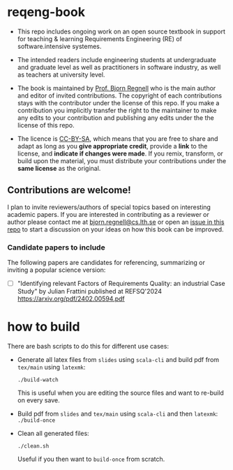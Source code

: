 # reqeng-book

* This repo includes ongoing work on an open source textbook in support for teaching & learning Requirements Engineering (RE) of software.intensive systemes. 

* The intended readers include engineering students at undergraduate and graduate level as well as practitioners in software industry, as well as teachers at university level.

* The book is maintained by [Prof. Bjorn Regnell](https://cs.lth.se/bjorn-regnell/) who is the main author and editor of invited contributions. The copyright of each contributions stays with the contributor under the license of this repo. If you make a contribution you implicitly transfer the right to the maintainer to make any edits to your contribution and publishing any edits under the the license of this repo.  

* The licence is [CC-BY-SA](https://creativecommons.org/licenses/by-sa/4.0/deed.en), which means that you are free to share and adapt as long as you **give appropriate credit**, provide a **link** to the license, and **indicate if changes were made**. If you remix, transform, or build upon the material, you must distribute your contributions under the **same license** as the original.

## Contributions are welcome!

I plan to invite reviewers/authors of special topics based on interesting academic papers. If you are interested in contributing as a reviewer or author please contact me at bjorn.regnell@cs.lth.se or open an [issue in this repo](https://github.com/bjornregnell/reqeng-book/issues) to start a discussion on your ideas on how this book can be improved.

### Candidate papers to include

The following papers are candidates for referencing, summarizing or inviting a popular science version:

- [ ] "Identifying relevant Factors of Requirements Quality: an industrial Case Study" by Julian Frattini published at REFSQ'2024  https://arxiv.org/pdf/2402.00594.pdf



# how to build 

There are bash scripts to do this for different use cases:

* Generate all latex files from `slides` using `scala-cli` and build pdf from `tex/main` using `latexmk`:

  `./build-watch`

  This is useful when you are editing the source files and want to re-build on every save.

* Build pdf from `slides` and `tex/main` using `scala-cli` and then `latexmk`: 
  `./build-once`

* Clean all generated files:

  `./clean.sh`

  Useful if you then want to `build-once` from scratch.